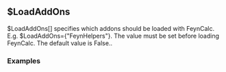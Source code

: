 ##  $LoadAddOns 

$LoadAddOns[] specifies which addons should be loaded with FeynCalc. E.g. $LoadAddOns={"FeynHelpers"}. The value must be set before loading FeynCalc. The default value is False..

###  Examples 